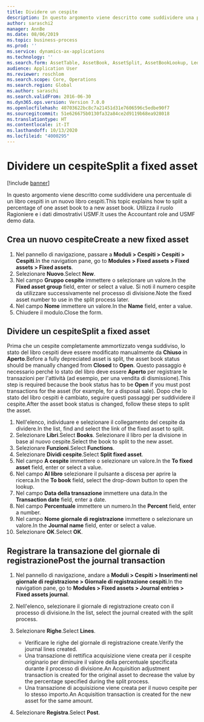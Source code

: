 ```yaml
---
title: Dividere un cespite
description: In questo argomento viene descritto come suddividere una percentuale di un libro cespiti in un nuovo libro cespiti.
author: saraschi2
manager: AnnBe
ms.date: 08/06/2019
ms.topic: business-process
ms.prod: ''
ms.service: dynamics-ax-applications
ms.technology: ''
ms.search.form: AssetTable, AssetBook, AssetSplit, AssetBookLookup, LedgerJournalTable, LedgerJournalTransAsset
audience: Application User
ms.reviewer: roschlom
ms.search.scope: Core, Operations
ms.search.region: Global
ms.author: saraschi
ms.search.validFrom: 2016-06-30
ms.dyn365.ops.version: Version 7.0.0
ms.openlocfilehash: 40703622bc8c7a21451d31e7606596c5edbe90f7
ms.sourcegitcommit: 51e626675b0130fa32a84ce2d9119b68ea928018
ms.translationtype: HT
ms.contentlocale: it-IT
ms.lasthandoff: 10/13/2020
ms.locfileid: "4000295"
---
```

# <a name="split-a-fixed-asset"></a><span data-ttu-id="b272c-103">Dividere un cespite</span><span class="sxs-lookup"><span data-stu-id="b272c-103">Split a fixed asset</span></span>

[!include [banner](../../includes/banner.md)]

<span data-ttu-id="b272c-104">In questo argomento viene descritto come suddividere una percentuale di un libro cespiti in un nuovo libro cespiti.</span><span class="sxs-lookup"><span data-stu-id="b272c-104">This topic explains how to split a percentage of one asset book to a new asset book.</span></span> <span data-ttu-id="b272c-105">Utilizza il ruolo Ragioniere e i dati dimostrativi USMF.</span><span class="sxs-lookup"><span data-stu-id="b272c-105">It uses the Accountant role and USMF demo data.</span></span>

## <a name="create-a-new-fixed-asset"></a><span data-ttu-id="b272c-106">Crea un nuovo cespite</span><span class="sxs-lookup"><span data-stu-id="b272c-106">Create a new fixed asset</span></span>

1. <span data-ttu-id="b272c-107">Nel pannello di navigazione, passare a **Moduli \> Cespiti \> Cespiti \> Cespiti**.</span><span class="sxs-lookup"><span data-stu-id="b272c-107">In the navigation pane, go to **Modules \> Fixed assets \> Fixed assets \> Fixed assets**.</span></span>
2. <span data-ttu-id="b272c-108">Selezionare **Nuovo**.</span><span class="sxs-lookup"><span data-stu-id="b272c-108">Select **New**.</span></span>
3. <span data-ttu-id="b272c-109">Nel campo **Gruppo cespite** immettere o selezionare un valore.</span><span class="sxs-lookup"><span data-stu-id="b272c-109">In the **Fixed asset group** field, enter or select a value.</span></span> <span data-ttu-id="b272c-110">Si noti il numero cespite da utilizzare successivamente nel processo di divisione.</span><span class="sxs-lookup"><span data-stu-id="b272c-110">Note the fixed asset number to use in the split process later.</span></span>
4. <span data-ttu-id="b272c-111">Nel campo **Nome** immettere un valore.</span><span class="sxs-lookup"><span data-stu-id="b272c-111">In the **Name** field, enter a value.</span></span>
5. <span data-ttu-id="b272c-112">Chiudere il modulo.</span><span class="sxs-lookup"><span data-stu-id="b272c-112">Close the form.</span></span>

## <a name="split-a-fixed-asset"></a><span data-ttu-id="b272c-113">Dividere un cespite</span><span class="sxs-lookup"><span data-stu-id="b272c-113">Split a fixed asset</span></span>

<span data-ttu-id="b272c-114">Prima che un cespite completamente ammortizzato venga suddiviso, lo stato del libro cespiti deve essere modificato manualmente da **Chiuso** in **Aperto**.</span><span class="sxs-lookup"><span data-stu-id="b272c-114">Before a fully depreciated asset is split, the asset book status should be manually changed from **Closed** to **Open**.</span></span> <span data-ttu-id="b272c-115">Questo passaggio è necessario perché lo stato del libro deve essere **Aperto** per registrare le transazioni per l'attività (ad esempio, per una vendita di dismissione).</span><span class="sxs-lookup"><span data-stu-id="b272c-115">This step is required because the book status has to be **Open** if you must post transactions for the asset (for example, for a disposal sale).</span></span> <span data-ttu-id="b272c-116">Dopo che lo stato del libro cespiti è cambiato, seguire questi passaggi per suddividere il cespite.</span><span class="sxs-lookup"><span data-stu-id="b272c-116">After the asset book status is changed, follow these steps to split the asset.</span></span>

1. <span data-ttu-id="b272c-117">Nell'elenco, individuare e selezionare il collegamento del cespite da dividere.</span><span class="sxs-lookup"><span data-stu-id="b272c-117">In the list, find and select the link of the fixed asset to split.</span></span>
2. <span data-ttu-id="b272c-118">Selezionare **Libri**.</span><span class="sxs-lookup"><span data-stu-id="b272c-118">Select **Books**.</span></span> <span data-ttu-id="b272c-119">Selezionare il libro per la divisione in base al nuovo cespite.</span><span class="sxs-lookup"><span data-stu-id="b272c-119">Select the book to split to the new asset.</span></span>
3. <span data-ttu-id="b272c-120">Selezionare **Funzioni**.</span><span class="sxs-lookup"><span data-stu-id="b272c-120">Select **Functions**.</span></span>
4. <span data-ttu-id="b272c-121">Selezionare **Dividi cespite**.</span><span class="sxs-lookup"><span data-stu-id="b272c-121">Select **Split fixed asset**.</span></span>
5. <span data-ttu-id="b272c-122">Nel campo **A cespite** immettere o selezionare un valore.</span><span class="sxs-lookup"><span data-stu-id="b272c-122">In the **To fixed asset** field, enter or select a value.</span></span>
6. <span data-ttu-id="b272c-123">Nel campo **Al libro** selezionare il pulsante a discesa per aprire la ricerca.</span><span class="sxs-lookup"><span data-stu-id="b272c-123">In the **To book** field, select the drop-down button to open the lookup.</span></span>
7. <span data-ttu-id="b272c-124">Nel campo **Data della transazione** immettere una data.</span><span class="sxs-lookup"><span data-stu-id="b272c-124">In the **Transaction date** field, enter a date.</span></span>
8. <span data-ttu-id="b272c-125">Nel campo **Percentuale** immettere un numero.</span><span class="sxs-lookup"><span data-stu-id="b272c-125">In the **Percent** field, enter a number.</span></span>
9. <span data-ttu-id="b272c-126">Nel campo **Nome giornale di registrazione** immettere o selezionare un valore.</span><span class="sxs-lookup"><span data-stu-id="b272c-126">In the **Journal name** field, enter or select a value.</span></span>
10. <span data-ttu-id="b272c-127">Selezionare **OK**.</span><span class="sxs-lookup"><span data-stu-id="b272c-127">Select **OK**.</span></span>

## <a name="post-the-journal-transaction"></a><span data-ttu-id="b272c-128">Registrare la transazione del giornale di registrazione</span><span class="sxs-lookup"><span data-stu-id="b272c-128">Post the journal transaction</span></span>

1. <span data-ttu-id="b272c-129">Nel pannello di navigazione, andare a **Moduli \> Cespiti \> Inserimenti nel giornale di registrazione \> Giornale di registrazione cespiti**.</span><span class="sxs-lookup"><span data-stu-id="b272c-129">In the navigation pane, go to **Modules \> Fixed assets \> Journal entries \> Fixed assets journal**.</span></span>
2. <span data-ttu-id="b272c-130">Nell'elenco, selezionare il giornale di registrazione creato con il processo di divisione.</span><span class="sxs-lookup"><span data-stu-id="b272c-130">In the list, select the journal created with the split process.</span></span>
3. <span data-ttu-id="b272c-131">Selezionare **Righe**.</span><span class="sxs-lookup"><span data-stu-id="b272c-131">Select **Lines**.</span></span>

    - <span data-ttu-id="b272c-132">Verificare le righe del giornale di registrazione create.</span><span class="sxs-lookup"><span data-stu-id="b272c-132">Verify the journal lines created.</span></span>
    - <span data-ttu-id="b272c-133">Una transazione di rettifica acquisizione viene creata per il cespite originario per diminuire il valore della percentuale specificata durante il processo di divisione.</span><span class="sxs-lookup"><span data-stu-id="b272c-133">An Acquisition adjustment transaction is created for the original asset to decrease the value by the percentage specified during the split process.</span></span>
    - <span data-ttu-id="b272c-134">Una transazione di acquisizione viene creata per il nuovo cespite per lo stesso importo.</span><span class="sxs-lookup"><span data-stu-id="b272c-134">An Acquisition transaction is created for the new asset for the same amount.</span></span>

4. <span data-ttu-id="b272c-135">Selezionare **Registra**.</span><span class="sxs-lookup"><span data-stu-id="b272c-135">Select **Post**.</span></span>
